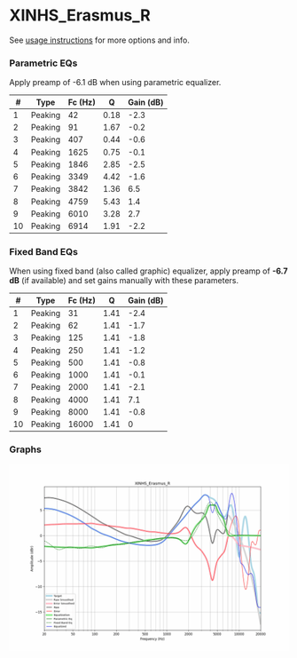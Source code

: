 # XINHS_Erasmus_R
See [usage instructions](https://github.com/jaakkopasanen/AutoEq#usage) for more options and info.

### Parametric EQs
Apply preamp of -6.1 dB when using parametric equalizer.

|   # | Type    |   Fc (Hz) |    Q |   Gain (dB) |
|-----|---------|-----------|------|-------------|
|   1 | Peaking |        42 | 0.18 |        -2.3 |
|   2 | Peaking |        91 | 1.67 |        -0.2 |
|   3 | Peaking |       407 | 0.44 |        -0.6 |
|   4 | Peaking |      1625 | 0.75 |        -0.1 |
|   5 | Peaking |      1846 | 2.85 |        -2.5 |
|   6 | Peaking |      3349 | 4.42 |        -1.6 |
|   7 | Peaking |      3842 | 1.36 |         6.5 |
|   8 | Peaking |      4759 | 5.43 |         1.4 |
|   9 | Peaking |      6010 | 3.28 |         2.7 |
|  10 | Peaking |      6914 | 1.91 |        -2.2 |

### Fixed Band EQs
When using fixed band (also called graphic) equalizer, apply preamp of **-6.7 dB** (if available) and set gains manually with these parameters.

|   # | Type    |   Fc (Hz) |    Q |   Gain (dB) |
|-----|---------|-----------|------|-------------|
|   1 | Peaking |        31 | 1.41 |        -2.4 |
|   2 | Peaking |        62 | 1.41 |        -1.7 |
|   3 | Peaking |       125 | 1.41 |        -1.8 |
|   4 | Peaking |       250 | 1.41 |        -1.2 |
|   5 | Peaking |       500 | 1.41 |        -0.8 |
|   6 | Peaking |      1000 | 1.41 |        -0.1 |
|   7 | Peaking |      2000 | 1.41 |        -2.1 |
|   8 | Peaking |      4000 | 1.41 |         7.1 |
|   9 | Peaking |      8000 | 1.41 |        -0.8 |
|  10 | Peaking |     16000 | 1.41 |         0   |

### Graphs
![](./XINHS_Erasmus_R.png)
